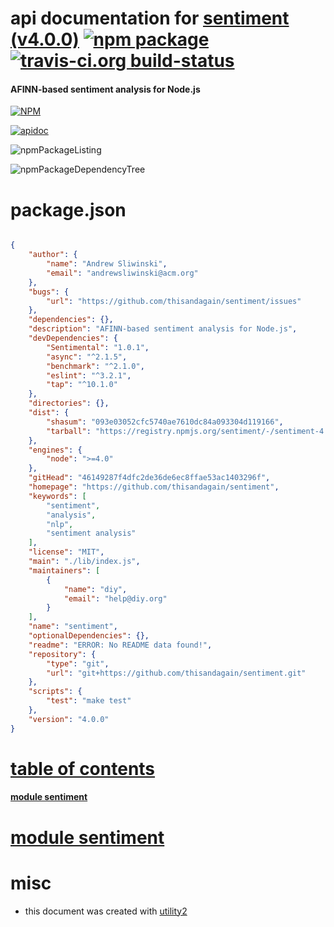 # api documentation for  [sentiment (v4.0.0)](https://github.com/thisandagain/sentiment)  [![npm package](https://img.shields.io/npm/v/npmdoc-sentiment.svg?style=flat-square)](https://www.npmjs.org/package/npmdoc-sentiment) [![travis-ci.org build-status](https://api.travis-ci.org/npmdoc/node-npmdoc-sentiment.svg)](https://travis-ci.org/npmdoc/node-npmdoc-sentiment)
#### AFINN-based sentiment analysis for Node.js

[![NPM](https://nodei.co/npm/sentiment.png?downloads=true)](https://www.npmjs.com/package/sentiment)

[![apidoc](https://npmdoc.github.io/node-npmdoc-sentiment/build/screenCapture.buildNpmdoc.browser._2Fhome_2Ftravis_2Fbuild_2Fnpmdoc_2Fnode-npmdoc-sentiment_2Ftmp_2Fbuild_2Fapidoc.html.png)](https://npmdoc.github.io/node-npmdoc-sentiment/build..beta..travis-ci.org/apidoc.html)

![npmPackageListing](https://npmdoc.github.io/node-npmdoc-sentiment/build/screenCapture.npmPackageListing.svg)

![npmPackageDependencyTree](https://npmdoc.github.io/node-npmdoc-sentiment/build/screenCapture.npmPackageDependencyTree.svg)



# package.json

```json

{
    "author": {
        "name": "Andrew Sliwinski",
        "email": "andrewsliwinski@acm.org"
    },
    "bugs": {
        "url": "https://github.com/thisandagain/sentiment/issues"
    },
    "dependencies": {},
    "description": "AFINN-based sentiment analysis for Node.js",
    "devDependencies": {
        "Sentimental": "1.0.1",
        "async": "^2.1.5",
        "benchmark": "^2.1.0",
        "eslint": "^3.2.1",
        "tap": "^10.1.0"
    },
    "directories": {},
    "dist": {
        "shasum": "093e03052cfc5740ae7610dc84a093304d119166",
        "tarball": "https://registry.npmjs.org/sentiment/-/sentiment-4.0.0.tgz"
    },
    "engines": {
        "node": ">=4.0"
    },
    "gitHead": "46149287f4dfc2de36de6ec8ffae53ac1403296f",
    "homepage": "https://github.com/thisandagain/sentiment",
    "keywords": [
        "sentiment",
        "analysis",
        "nlp",
        "sentiment analysis"
    ],
    "license": "MIT",
    "main": "./lib/index.js",
    "maintainers": [
        {
            "name": "diy",
            "email": "help@diy.org"
        }
    ],
    "name": "sentiment",
    "optionalDependencies": {},
    "readme": "ERROR: No README data found!",
    "repository": {
        "type": "git",
        "url": "git+https://github.com/thisandagain/sentiment.git"
    },
    "scripts": {
        "test": "make test"
    },
    "version": "4.0.0"
}
```



# <a name="apidoc.tableOfContents"></a>[table of contents](#apidoc.tableOfContents)

#### [module sentiment](#apidoc.module.sentiment)



# <a name="apidoc.module.sentiment"></a>[module sentiment](#apidoc.module.sentiment)



# misc
- this document was created with [utility2](https://github.com/kaizhu256/node-utility2)
